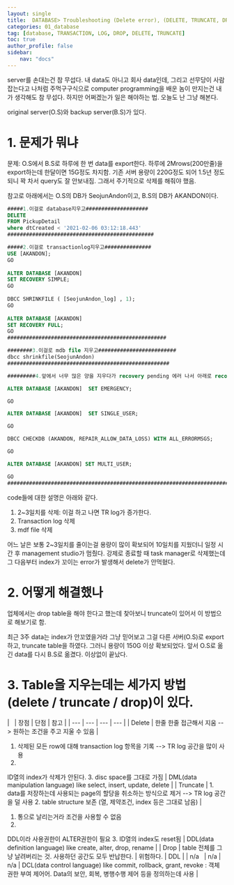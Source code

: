 ```yaml
---
layout: single
title:  DATABASE> Troubleshooting (Delete error), (DELETE, TRUNCATE, DROP의 차이)
categories: 01_database
tag: [database, TRANSACTION, LOG, DROP, DELETE, TRUNCATE]
toc: true
author_profile: false
sidebar:
    nav: "docs"
---
```




server를 손대는건 참 무섭다. 내 data도 아니고 회사 data인데, 그리고 선무당이 사람 잡는다고 나처럼 주먹구구식으로 computer programming을 배운 놈이 만지는건 내가 생각해도 참 무섭다. 하지만 어쩌겠는가 일은 해야하는 법. 오늘도 난 그냥 해본다. 

original server(O.S)와 backup server(B.S)가 있다. 

# 1. 문제가 뭐냐

문제: O.S에서 B.S로 하루에 한 번 data를 export한다. 하루에 2Mrows(200만줄)을 export하는데 한달이면 15G정도 차지함. 기존 서버 용량이 220G정도 되어 1.5년 정도 되니 꽉 차서 query도 잘 안보내짐. 그래서 주기적으로 삭제를 해줘야 했음.

참고로 아래에서는 O.S의 DB가 SeojunAndon이고, B.S의 DB가 AKANDON이다. 

```sql
#####1.이걸로 database지우고####################
DELETE 
FROM PickupDetail 
where dtCreated < '2021-02-06 03:12:18.443'
###############################################

#####2.이걸로 transactionlog지우고###############
USE [AKANDON];
GO
 
ALTER DATABASE [AKANDON]
SET RECOVERY SIMPLE;
GO
 
DBCC SHRINKFILE ( [SeojunAndon_log] , 1);
GO
 
ALTER DATABASE [AKANDON]
SET RECOVERY FULL;
GO
###################################################

########3.이걸로 mdb file 지우고#########################
dbcc shrinkfile(SeojunAndon)
####################################################

#########4.앞에서 너무 많은 양을 지우다가 recovery pending 에러 나서 아래로 recovery 했는데 정석적인 방법은 아니란다#####

ALTER DATABASE [AKANDON]  SET EMERGENCY;

GO

ALTER DATABASE [AKANDON]  SET SINGLE_USER;

GO

DBCC CHECKDB (AKANDON, REPAIR_ALLOW_DATA_LOSS) WITH ALL_ERRORMSGS;

GO

ALTER DATABASE [AKANDON] SET MULTI_USER;

GO
########################################################################################################
```

code들에 대한 설명은 아래와 같다. 

1. 2~3일치를 삭제: 이걸 하고 나면 TR log가 증가한다.
2. Transaction log 삭제
3. mdf file 삭제

어느 날은 보통 2~3일치를 줄이는걸 용량이 많이 확보되어 10일치를 지웠더니 일정 시간 후 management studio가 멈췄다. 강제로 종료할 때 task manager로 삭제했는데 그 다음부터 index가 꼬이는 error가 발생해서 delete가 안먹혔다.

# 2. 어떻게 해결했나

업체에서는 drop table을 해야 한다고 했는데 찾아보니 truncate이 있어서 이 방법으로 해보기로 함. 

최근 3주 data는 index가 안꼬였을거라 그냥 믿어보고 그걸 다른 서버(O.S)로 export 하고, truncate table을 하였다. 그러니 용량이 150G 이상 확보되었다.
앞서 O.S로 옮긴 data를 다시 B.S로 옮겼다. 이상없이 끝났다.

# 3. Table을 지우는데는 세가지 방법(delete / truncate / drop)이 있다.

| 
   
   | 
  장점
   | 
  단점
   | 
  참고
   |
| --- | --- | --- | --- |
| 
  Delete
   | 
  한줄 한줄
  접근해서 지움 --> 원하는 조건을 주고 지울 수 있음
   | 
  1. 삭제된
  모든 row에 대해 transaction log 항목을 기록 --> TR
  log 공간을 많이 사용
  2.
  ID열의 index가 삭제가 안된다.
  3.
  disc space를 그대로 가짐
   | 
  DML(data
  manipulation language) like select, insert,
  update, delete
   |
| 
  Truncate
   | 
  1.
  data를 저장하는데 사용되는 page의 할당을 취소하는 방식으로 제거 -->
  TR log 공간을 덜 사용
  2.
  table structure 보존 (열, 제약조건, index 등은 그대로 남음)
   | 
  1. 통으로
  날리는거라 조건을 사용할 수 없음
  2.
  DDL이라 사용권한이 ALTER권한이 필요 
  3.
  ID열의 index도 reset됨
   | 
  DDL(data
  definition language) like create, alter, drop,
  rename
   |
| 
  Drop
   | 
  table
  전체를 그냥 날려버리는 것. 사용하던 공간도 모두 반납한다. 
   | 
  위험하다.
   | 
  DDL 
   |
| 
  n/a
   
   | 
  n/a
   | 
  n/a
   | 
  DCL(data
  control language) like commit, rollback,
  grant, revoke
  : 객체
  권한 부여 제어어. Data의 보안, 회복, 병행수행 제어 등을 정의하는데 사용
   |


